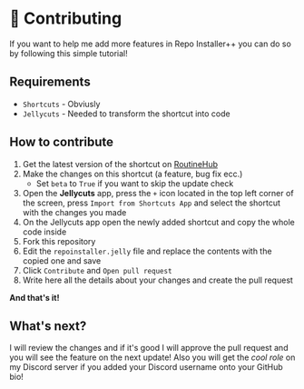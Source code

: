 # 🤝 Contributing
If you want to help me add more features in Repo Installer++ you can do so by following this simple tutorial!

## Requirements
- `Shortcuts` - Obviusly
- `Jellycuts` - Needed to transform the shortcut into code

## How to contribute
1. Get the latest version of the shortcut on [RoutineHub](https://routinehub.co/shortcut/21714/)
2. Make the changes on this shortcut (a feature, bug fix ecc.)
     - Set `beta` to `True` if you want to skip the update check
3. Open the **Jellycuts** app, press the `+` icon located in the top left corner of the screen, press `Import from Shortcuts App` and select the shortcut with the changes you made
4. On the Jellycuts app open the newly added shortcut and copy the whole code inside
5. Fork this repository
6. Edit the `repoinstaller.jelly` file and replace the contents with the copied one and save
7. Click `Contribute` and `Open pull request`
8. Write here all the details about your changes and create the pull request

**And that's it!**

## What's next?
I will review the changes and if it's good I will approve the pull request and you will see the feature on the next update!
Also you will get the *cool role* on my Discord server if you added your Discord username onto your GitHub bio!
